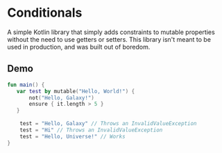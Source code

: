 # Conditionals

A simple Kotlin library that simply adds constraints to mutable properties without the 
need to use getters or setters. This library isn't meant to be used in production, and 
was built out of boredom.

## Demo
```kotlin
fun main() {
   var test by mutable("Hello, World!") {
       not("Hello, Galaxy!")
       ensure { it.length > 5 }
   }
    
    test = "Hello, Galaxy" // Throws an InvalidValueException
    test = "Hi" // Throws an InvalidValueException
    test = "Hello, Universe!" // Works
}
```